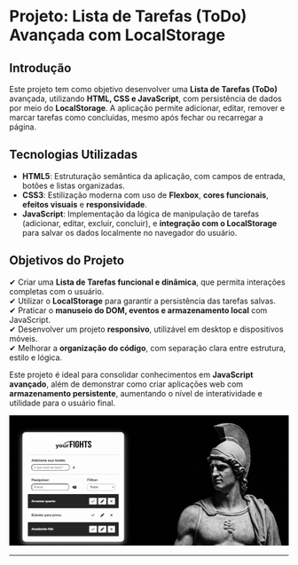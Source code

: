 # **Projeto: Lista de Tarefas (ToDo) Avançada com LocalStorage**

## Introdução  
Este projeto tem como objetivo desenvolver uma **Lista de Tarefas (ToDo)** avançada, utilizando **HTML, CSS e JavaScript**, com persistência de dados por meio do **LocalStorage**. A aplicação permite adicionar, editar, remover e marcar tarefas como concluídas, mesmo após fechar ou recarregar a página.

## Tecnologias Utilizadas  
- **HTML5**: Estruturação semântica da aplicação, com campos de entrada, botões e listas organizadas.  
- **CSS3**: Estilização moderna com uso de **Flexbox**, **cores funcionais**, **efeitos visuais** e **responsividade**.  
- **JavaScript**: Implementação da lógica de manipulação de tarefas (adicionar, editar, excluir, concluir), e **integração com o LocalStorage** para salvar os dados localmente no navegador do usuário.

## Objetivos do Projeto  
✔ Criar uma **Lista de Tarefas funcional e dinâmica**, que permita interações completas com o usuário.  
✔ Utilizar o **LocalStorage** para garantir a persistência das tarefas salvas.  
✔ Praticar o **manuseio do DOM, eventos e armazenamento local** com JavaScript.  
✔ Desenvolver um projeto **responsivo**, utilizável em desktop e dispositivos móveis.  
✔ Melhorar a **organização do código**, com separação clara entre estrutura, estilo e lógica.

Este projeto é ideal para consolidar conhecimentos em **JavaScript avançado**, além de demonstrar como criar aplicações web com **armazenamento persistente**, aumentando o nível de interatividade e utilidade para o usuário final.

![Preview da Lista de Tarefas](./Images/image.png)

---